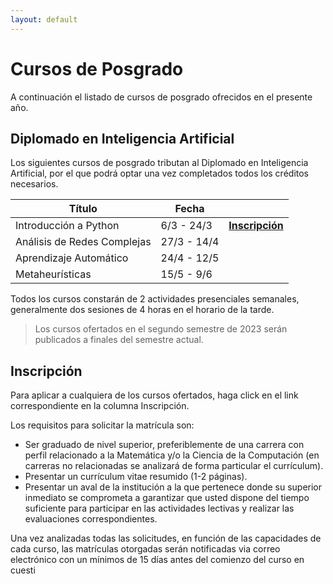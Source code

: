 ```yaml
---
layout: default
---
```



# Cursos de Posgrado

A continuación el listado de cursos de posgrado ofrecidos en el presente año.

## Diplomado en Inteligencia Artificial

Los siguientes cursos de posgrado tributan al Diplomado en Inteligencia Artificial, por el que podrá optar una vez completados todos los créditos necesarios.

| Título | Fecha |  |
|--------|-------|-------------|
| Introducción a Python | 6/3 - 24/3 | [**Inscripción**](https://forms.gle/AaqR4XeLzXKv1SfY8) |
| Análisis de Redes Complejas | 27/3 - 14/4 | |
| Aprendizaje Automático | 24/4 - 12/5 | |
| Metaheurísticas | 15/5 - 9/6 | |

Todos los cursos constarán de 2 actividades presenciales semanales, generalmente dos sesiones de 4 horas en el horario de la tarde.

> Los cursos ofertados en el segundo semestre de 2023 serán publicados a finales del semestre actual.

## Inscripción

Para aplicar a cualquiera de los cursos ofertados, haga click en el link correspondiente en la columna Inscripción.

Los requisitos para solicitar la matrícula son:

- Ser graduado de nivel superior, preferiblemente de una carrera con perfil relacionado a la Matemática y/o la Ciencia de la Computación (en carreras no relacionadas se analizará de forma particular el currículum).
- Presentar un currículum vitae resumido (1-2 páginas).
- Presentar un aval de la institución a la que pertenece donde su superior inmediato se comprometa a garantizar que usted dispone del tiempo suficiente para participar en las actividades lectivas y realizar las evaluaciones correspondientes.

Una vez analizadas todas las solicitudes, en función de las capacidades de cada curso, las matrículas otorgadas serán notificadas via correo electrónico con un mínimos de 15 días antes del comienzo del curso en cuesti

